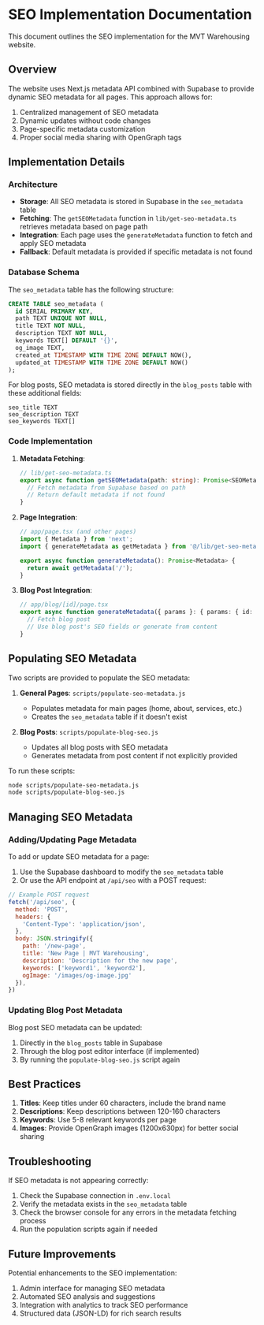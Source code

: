 # SEO Implementation Documentation

This document outlines the SEO implementation for the MVT Warehousing website.

## Overview

The website uses Next.js metadata API combined with Supabase to provide dynamic SEO metadata for all pages. This approach allows for:

1. Centralized management of SEO metadata
2. Dynamic updates without code changes
3. Page-specific metadata customization
4. Proper social media sharing with OpenGraph tags

## Implementation Details

### Architecture

- **Storage**: All SEO metadata is stored in Supabase in the `seo_metadata` table
- **Fetching**: The `getSEOMetadata` function in `lib/get-seo-metadata.ts` retrieves metadata based on page path
- **Integration**: Each page uses the `generateMetadata` function to fetch and apply SEO metadata
- **Fallback**: Default metadata is provided if specific metadata is not found

### Database Schema

The `seo_metadata` table has the following structure:

```sql
CREATE TABLE seo_metadata (
  id SERIAL PRIMARY KEY,
  path TEXT UNIQUE NOT NULL,
  title TEXT NOT NULL,
  description TEXT NOT NULL,
  keywords TEXT[] DEFAULT '{}',
  og_image TEXT,
  created_at TIMESTAMP WITH TIME ZONE DEFAULT NOW(),
  updated_at TIMESTAMP WITH TIME ZONE DEFAULT NOW()
);
```

For blog posts, SEO metadata is stored directly in the `blog_posts` table with these additional fields:

```
seo_title TEXT
seo_description TEXT
seo_keywords TEXT[]
```

### Code Implementation

1. **Metadata Fetching**:
   ```typescript
   // lib/get-seo-metadata.ts
   export async function getSEOMetadata(path: string): Promise<SEOMetadata> {
     // Fetch metadata from Supabase based on path
     // Return default metadata if not found
   }
   ```

2. **Page Integration**:
   ```typescript
   // app/page.tsx (and other pages)
   import { Metadata } from 'next';
   import { generateMetadata as getMetadata } from '@/lib/get-seo-metadata';

   export async function generateMetadata(): Promise<Metadata> {
     return await getMetadata('/');
   }
   ```

3. **Blog Post Integration**:
   ```typescript
   // app/blog/[id]/page.tsx
   export async function generateMetadata({ params }: { params: { id: string } }): Promise<Metadata> {
     // Fetch blog post
     // Use blog post's SEO fields or generate from content
   }
   ```

## Populating SEO Metadata

Two scripts are provided to populate the SEO metadata:

1. **General Pages**: `scripts/populate-seo-metadata.js`
   - Populates metadata for main pages (home, about, services, etc.)
   - Creates the `seo_metadata` table if it doesn't exist

2. **Blog Posts**: `scripts/populate-blog-seo.js`
   - Updates all blog posts with SEO metadata
   - Generates metadata from post content if not explicitly provided

To run these scripts:

```bash
node scripts/populate-seo-metadata.js
node scripts/populate-blog-seo.js
```

## Managing SEO Metadata

### Adding/Updating Page Metadata

To add or update SEO metadata for a page:

1. Use the Supabase dashboard to modify the `seo_metadata` table
2. Or use the API endpoint at `/api/seo` with a POST request:

```javascript
// Example POST request
fetch('/api/seo', {
  method: 'POST',
  headers: {
    'Content-Type': 'application/json',
  },
  body: JSON.stringify({
    path: '/new-page',
    title: 'New Page | MVT Warehousing',
    description: 'Description for the new page',
    keywords: ['keyword1', 'keyword2'],
    ogImage: '/images/og-image.jpg'
  }),
})
```

### Updating Blog Post Metadata

Blog post SEO metadata can be updated:

1. Directly in the `blog_posts` table in Supabase
2. Through the blog post editor interface (if implemented)
3. By running the `populate-blog-seo.js` script again

## Best Practices

1. **Titles**: Keep titles under 60 characters, include the brand name
2. **Descriptions**: Keep descriptions between 120-160 characters
3. **Keywords**: Use 5-8 relevant keywords per page
4. **Images**: Provide OpenGraph images (1200x630px) for better social sharing

## Troubleshooting

If SEO metadata is not appearing correctly:

1. Check the Supabase connection in `.env.local`
2. Verify the metadata exists in the `seo_metadata` table
3. Check the browser console for any errors in the metadata fetching process
4. Run the population scripts again if needed

## Future Improvements

Potential enhancements to the SEO implementation:

1. Admin interface for managing SEO metadata
2. Automated SEO analysis and suggestions
3. Integration with analytics to track SEO performance
4. Structured data (JSON-LD) for rich search results
